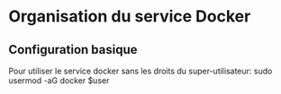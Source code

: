 # Organisation du service Docker 
## Configuration basique
Pour utiliser le service docker sans les droits du super-utilisateur: 
    sudo usermod -aG docker $user 
